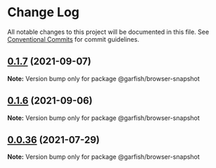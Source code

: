 # Change Log

All notable changes to this project will be documented in this file.
See [Conventional Commits](https://conventionalcommits.org) for commit guidelines.

## [0.1.7](https://github.com/bytedance/garfish/compare/v0.1.5...0.1.7) (2021-09-07)

**Note:** Version bump only for package @garfish/browser-snapshot

## [0.1.6](https://github.com/bytedance/garfish/compare/v0.1.5...0.1.6) (2021-09-06)

**Note:** Version bump only for package @garfish/browser-snapshot

## [0.0.36](https://github.com/bytedance/garfish/compare/v0.0.35...0.0.36) (2021-07-29)

**Note:** Version bump only for package @garfish/browser-snapshot
